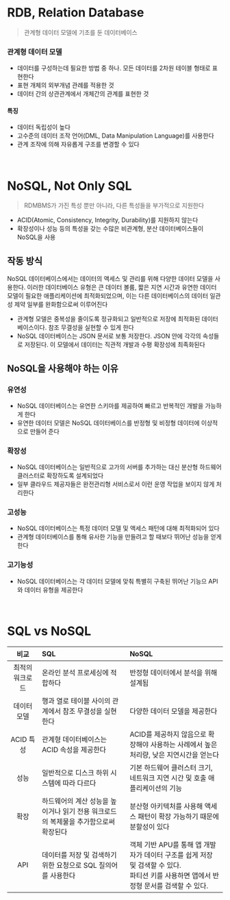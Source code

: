 # RDB, Relation Database

> 관계형 데이터 모델에 기초를 둔 데이터베이스

### 관계형 데이터 모델

* 데이터를 구성하는데 필요한 방법 중 하나. 모든 데이터를 2차원 테이블 형태로 표현한다
* 표현 개체의 외부개념 관례를 적용한 것
* 데이터 간의 상관관계에서 개체간의 관계를 표현한 것

#### 특징

* 데이터 독립성이 높다
* 고수준의 데이터 조작 언어(DML, Data Manipulation Language)를 사용한다
* 관계 조작에 의해 자유롭게 구조를 변경할 수 있다

<br>

# NoSQL, Not Only SQL

> RDMBMS가 가진 특성 뿐만 아니라, 다른 특성들을 부가적으로 지원한다

* ACID(Atomic, Consistency, Integrity, Durability)를 지원하지 않는다
* 확장성이나 성능 등의 특성을 갖는 수많은 비관계형, 분산 데이터베이스들이 NoSQL을 사용

## 작동 방식

NoSQL 데이터베이스에서는 데이터의 액세스 및 관리를 위해 다양한 데이터 모델을
사용한다. 이러한 데이터베이스 유형은 큰 데이터 볼륨, 짧은 지연 시간과 유연한 데이터 모델이
필요한 애플리케이션에 최적화되었으며, 이는 다른 데이터베이스의 데이터 일관성 제약 일부를
완화함으로써 이루어진다

* 관계형 모델은 중복성을 줄이도록 정규화되고 일반적으로 저장에 최적화된 데이터베이스이다. 참조 무결성을 실현할 수 있게 한다
* NoSQL 데이터베이스는 JSON 문서로 보통 저장한다. JSON 안에 각각의 속성들로 저장된다. 이 모델에서 데이터는 직관적 개발과 수평 확장성에 최족화된다

## NoSQL을 사용해야 하는 이유

### 유연성

* NoSQL 데이터베이스는 유연한 스키마를 제공하여 빠르고 반복적인 개발을 가능하게 한다
* 유연한 데이터 모델은 NoSQL 데이터베이스를 반정형 및 비정형 데이터에 이상적으로 만들어 준다

### 확장성

* NoSQL 데이터베이스는 일반적으로 고가의 서버를 추가하는 대신 분산형 하드웨어 클러스터로 확장하도록 설계되었다
* 일부 클라우드 제공자들은 완전관리형 서비스로서 이런 운영 작업을 보이지 않게 처리한다

### 고성능

* NoSQL 데이터베이스는 특정 데이터 모델 및 액세스 패턴에 대해 최적화되어 있다
* 관계형 데이터베이스를 통해 유사한 기능을 만들려고 할 때보다 뛰어난 성능을 얻게 한다

### 고기능성

* NoSQL 데이터베이스는 각 데이터 모델에 맞춰 특별히 구축된 뛰어난 기능으 API와 데이터 유형을 제공한다

<br>

# SQL vs NoSQL

|    비교    | SQL                                            | NoSQL                                                                                 |
|:--------:|:-----------------------------------------------|:--------------------------------------------------------------------------------------|
| 최적의 워크로드 | 온라인 분석 프로세싱에 적합하다                              | 반정형 데이터에서 분석을 위해 설계됨                                                                  |
|  데이터 모델  | 행과 열로 테이블 사이의 관계에서 참조 무결성을 실현한다                | 다양한 데이터 모델을 제공한다                                                                      |
| ACID 특성  | 관계형 데이터베이스는 ACID 속성을 제공한다                      | ACID를 제공하지 않음으로 확장해야 사용하는 사례에서 높은 처리량, 낮은 지연시간을 얻는다                                   |
|    성능    | 일반적으로 디스크 하위 시스템에 따라 다르다                       | 기본 하드웨어 클러스터 크기, 네트워크 지연 시간 및 호출 애플리케이션의 기능                                           |
|    확장    | 하드웨어의 계산 성능을 높이거나 읽기 전용 워크로드의 복제물을 추가함으로써 확장된다 | 분산형 아키텍처를 사용해 액세스 패턴이 확장 가능하기 때문에 분할성이 있다                                             |
|   API    | 데이터를 저장 및 검색하기 위한 요청으로 SQL 질의어를 사용한다           | 객체 기반 APU를 통해 앱 개발자가 데이터 구조를 쉽게 저장 및 검색할 수 있다.<br/> 파티션 키를 사용하면 앱에서 반정형 문서를 검색할 수 있다. |

